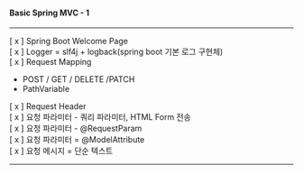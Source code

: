 #### Basic Spring MVC - 1

---

[ x ] Spring Boot Welcome Page    
[ x ] Logger = slf4j + logback(spring boot 기본 로그 구현체)    
[ x ] Request Mapping
* POST / GET / DELETE /PATCH
* PathVariable

[ x ] Request Header    
[ x ] 요청 파라미터 - 쿼리 파라미터, HTML Form 전송    
[ x ] 요청 파라미터 - @RequestParam     
[ x ] 요청 파라미터 = @ModelAttribute     
[ x ] 요청 메시지 = 단순 텍스트   

---

